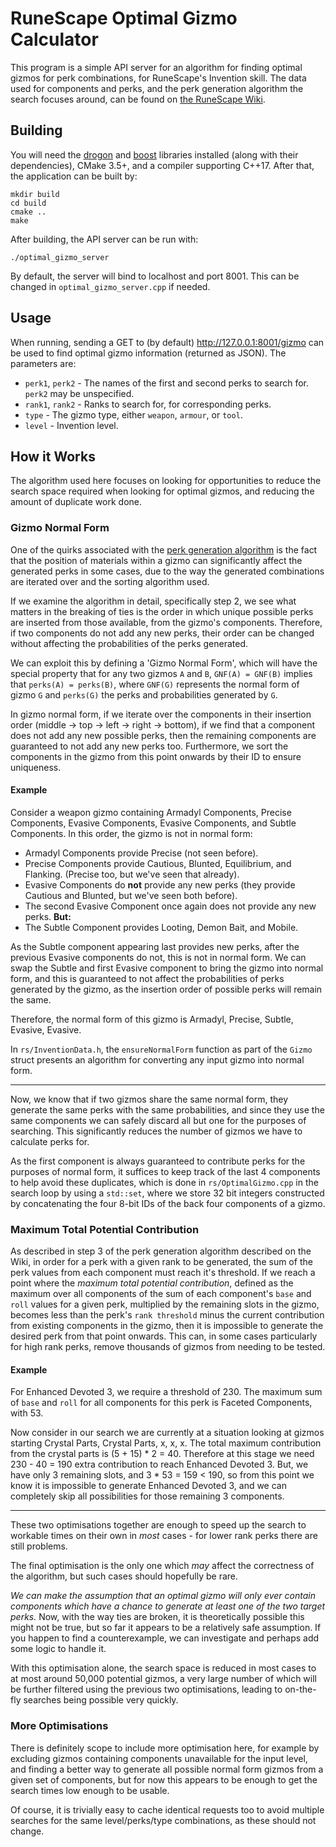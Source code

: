 # RuneScape Optimal Gizmo Calculator

This program is a simple API server for an algorithm for finding optimal gizmos for perk combinations, for RuneScape's Invention skill.
The data used for components and perks, and the perk generation algorithm the search focuses around, can be found on [the RuneScape Wiki](https://runescape.wiki/w/Calculator:Perks).

## Building

You will need the [drogon](https://github.com/an-tao/drogon) and [boost](https://www.boost.org) libraries installed (along with their dependencies), CMake 3.5+, and a compiler supporting C++17.
After that, the application can be built by:

```
mkdir build
cd build
cmake ..
make
```

After building, the API server can be run with:

```
./optimal_gizmo_server
```

By default, the server will bind to localhost and port 8001.
This can be changed in `optimal_gizmo_server.cpp` if needed.

## Usage

When running, sending a GET to (by default) http://127.0.0.1:8001/gizmo can be used to find optimal gizmo information (returned as JSON).
The parameters are:

* `perk1`, `perk2` - The names of the first and second perks to search for. `perk2` may be unspecified.
* `rank1`, `rank2` - Ranks to search for, for corresponding perks.
* `type` - The gizmo type, either `weapon`, `armour`, or `tool`.
* `level` - Invention level.

## How it Works

The algorithm used here focuses on looking for opportunities to reduce the search space required when looking for optimal gizmos, and reducing the amount of duplicate work done.

### Gizmo Normal Form

One of the quirks associated with the [perk generation algorithm](https://runescape.wiki/w/Calculator:Perks#Perk_generation) is the fact that the position of materials within a gizmo can significantly affect the generated perks in some cases, due to the way the generated combinations are iterated over and the sorting algorithm used.

If we examine the algorithm in detail, specifically step 2, we see what matters in the breaking of ties is the order in which unique possible perks are inserted from those available, from the gizmo's components.
Therefore, if two components do not add any new perks, their order can be changed without affecting the probabilities of the perks generated.

We can exploit this by defining a 'Gizmo Normal Form', which will have the special property that for any two gizmos `A` and `B`, `GNF(A) = GNF(B)` implies that `perks(A) = perks(B)`, where `GNF(G)` represents the normal form of gizmo `G` and `perks(G)` the perks and probabilities generated by `G`.

In gizmo normal form, if we iterate over the components in their insertion order (middle -> top -> left -> right -> bottom), if we find that a component does not add any new possible perks, then the remaining components are guaranteed to not add any new perks too.
Furthermore, we sort the components in the gizmo from this point onwards by their ID to ensure uniqueness.

#### Example

Consider a weapon gizmo containing Armadyl Components, Precise Components, Evasive Components, Evasive Components, and Subtle Components.
In this order, the gizmo is not in normal form:

* Armadyl Components provide Precise (not seen before).
* Precise Components provide Cautious, Blunted, Equilibrium, and Flanking. (Precise too, but we've seen that already).
* Evasive Components do **not** provide any new perks (they provide Cautious and Blunted, but we've seen both before).
* The second Evasive Component once again does not provide any new perks. **But:**
* The Subtle Component provides Looting, Demon Bait, and Mobile.

As the Subtle component appearing last provides new perks, after the previous Evasive components do not, this is not in normal form.
We can swap the Subtle and first Evasive component to bring the gizmo into normal form, and this is guaranteed to not affect the probabilities of perks generated by the gizmo, as the insertion order of possible perks will remain the same.

Therefore, the normal form of this gizmo is Armadyl, Precise, Subtle, Evasive, Evasive.

In `rs/InventionData.h`, the `ensureNormalForm` function as part of the `Gizmo` struct presents an algorithm for converting any input gizmo into normal form.

---

Now, we know that if two gizmos share the same normal form, they generate the same perks with the same probabilities, and since they use the same components we can safely discard all but one for the purposes of searching.
This significantly reduces the number of gizmos we have to calculate perks for.

As the first component is always guaranteed to contribute perks for the purposes of normal form, it suffices to keep track of the last 4 components to help avoid these duplicates, which is done in `rs/OptimalGizmo.cpp` in the search loop by using a `std::set`, where we store 32 bit integers constructed by concatenating the four 8-bit IDs of the back four components of a gizmo.

### Maximum Total Potential Contribution

As described in step 3 of the perk generation algorithm described on the Wiki, in order for a perk with a given rank to be generated, the sum of the perk values from each component must reach it's threshold.
If we reach a point where the *maximum total potential contribution*, defined as the maximum over all components of the sum of each component's `base` and `roll` values for a given perk, multiplied by the remaining slots in the gizmo, becomes less than the perk's `rank threshold` minus the current contribution from existing components in the gizmo, then it is impossible to generate the desired perk from that point onwards.
This can, in some cases particularly for high rank perks, remove thousands of gizmos from needing to be tested.

#### Example

For Enhanced Devoted 3, we require a threshold of 230.
The maximum sum of `base` and `roll` for all components for this perk is Faceted Components, with 53.

Now consider in our search we are currently at a situation looking at gizmos starting Crystal Parts, Crystal Parts, x, x, x.
The total maximum contribution from the crystal parts is (5 + 15) * 2 = 40.
Therefore at this stage we need 230 - 40 = 190 extra contribution to reach Enhanced Devoted 3.
But, we have only 3 remaining slots, and 3 * 53 = 159 < 190, so from this point we know it is impossible to generate Enhanced Devoted 3, and we can completely skip all possibilities for those remaining 3 components.

---

These two optimisations together are enough to speed up the search to workable times on their own in *most* cases - for lower rank perks there are still problems.

The final optimisation is the only one which *may* affect the correctness of the algorithm, but such cases should hopefully be rare.

*We can make the assumption that an optimal gizmo will only ever contain components which have a chance to generate at least one of the two target perks.*
Now, with the way ties are broken, it is theoretically possible this might not be true, but so far it appears to be a relatively safe assumption.
If you happen to find a counterexample, we can investigate and perhaps add some logic to handle it.

With this optimisation alone, the search space is reduced in most cases to at most around 50,000 potential gizmos, a very large number of which will be further filtered using the previous two optimisations, leading to on-the-fly searches being possible very quickly.

### More Optimisations

There is definitely scope to include more optimisation here, for example by excluding gizmos containing components unavailable for the input level, and finding a better way to generate all possible normal form gizmos from a given set of components, but for now this appears to be enough to get the search times low enough to be usable.

Of course, it is trivially easy to cache identical requests too to avoid multiple searches for the same level/perks/type combinations, as these should not change.
